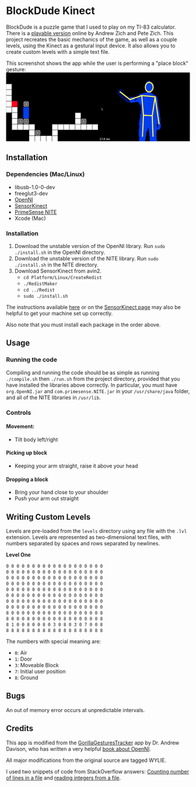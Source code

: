 BlockDude Kinect
================

BlockDude is a puzzle game that I used to play on my TI-83 calculator. There is a [playable version](http://azich.org/blockdude/) online by Andrew Zich and Pete Zich. This project recreates the basic mechanics of the game, as well as a couple levels, using the Kinect as a gestural input device. It also allows you to create custom levels with a simple text file.

This screenshot shows the app while the user is performing a "place block" gesture:
![A screenshot taken while placing a block](screenshot.png)

Installation
------------

### Dependencies (Mac/Linux)

* libusb-1.0-0-dev
* freeglut3-dev
* [OpenNI](http://www.openni.org/Downloads/OpenNIModules.aspx)
* [SensorKinect](https://github.com/avin2/SensorKinect/)
* [PrimeSense NITE](http://www.openni.org/Downloads/OpenNIModules.aspx)
* Xcode (Mac)

### Installation

1. Download the unstable version of the OpenNI library. Run `sudo ./install.sh` in the OpenNI directory.
2. Download the unstable version of the NITE library. Run `sudo ./install.sh` in the NITE directory.
3. Download SensorKinect from avin2.
	* `cd Platform/Linux/CreateRedist`
	* `./RedistMaker`
	* `cd ../Redist`
	* `sudo ./install.sh`

The instructions available [here](http://thecolormursh.blogspot.com/2011/01/kinect-nite-mac-os-x.html) or on the [SensorKinect page](https://github.com/avin2/SensorKinect) may also be helpful to get your machine set up correctly.

Also note that you must install each package in the order above.


Usage
-----

### Running the code

Compiling and running the code should be as simple as running `./compile.sh` then `./run.sh` from the project directory, provided that you have installed the libraries above correctly. In particular, you must have `org.OpenNI.jar` and `com.primesense.NITE.jar` in your `/usr/share/java` folder, and all of the NITE libraries in `/usr/lib`.

### Controls

#### Movement:

* Tilt body left/right

#### Picking up block

* Keeping your arm straight, raise it above your head

#### Dropping a block

* Bring your hand close to your shoulder
* Push your arm out straight


Writing Custom Levels
---------------------

Levels are pre-loaded from the `levels` directory using any file with the `.lvl` extension. Levels are represented as two-dimensional text files, with numbers separated by spaces and rows separated by newlines.

**Level One**

    0 0 0 0 0 0 0 0 0 0 0 0 0 0 0 0 0 0 0
    0 0 0 0 0 0 0 0 0 0 0 0 0 0 0 0 0 0 0
    0 0 0 0 0 0 0 0 0 0 0 0 0 0 0 0 0 0 0
    0 0 0 0 0 0 0 0 0 0 0 0 0 0 0 0 0 0 0
    0 0 0 0 0 0 0 0 0 0 0 0 0 0 0 0 0 0 0
    0 0 0 0 0 0 0 0 0 0 0 0 0 0 0 0 0 0 0
    0 0 0 0 0 0 0 0 0 0 0 0 0 0 0 0 0 0 0
    0 0 0 0 0 0 0 0 0 0 0 0 0 0 0 0 0 0 0
    8 0 0 0 0 0 0 0 0 0 0 0 0 0 0 0 0 0 8
    8 0 0 0 8 0 0 0 0 0 0 8 0 0 0 0 0 0 8
    8 1 0 0 8 0 0 8 0 3 0 8 0 3 0 7 0 0 8
    8 8 8 8 8 8 8 8 8 8 8 8 8 8 8 8 8 8 8

The numbers with special meaning are:

* `0`: Air
* `1`: Door
* `3`: Moveable Block
* `7`: Initial user position
* `8`: Ground


Bugs
----

An out of memory error occurs at unpredictable intervals.


Credits
-------

This app is modified from the [GorillaGesturesTracker](http://fivedots.coe.psu.ac.th/~ad/jg/nui1610/index.html) app by Dr. Andrew Davison, who has written a very helpful [book about OpenNI](http://fivedots.coe.psu.ac.th/~ad/kinect/index.html).

All major modifications from the original source are tagged WYLIE.

I used two snippets of code from StackOverflow answers: [Counting number of lines in a file](http://stackoverflow.com/questions/1277880/) and [reading integers from a file](http://stackoverflow.com/questions/5697763/).
